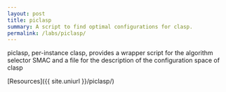 ```yaml
---
layout: post
title: piclasp
summary: A script to find optimal configurations for clasp.
permalink: /labs/piclasp/
---
```

piclasp, per-instance clasp, provides a wrapper script for the algorithm selector SMAC
and a file for the description of the configuration space of clasp

[Resources]({{ site.uniurl }}/piclasp/)
